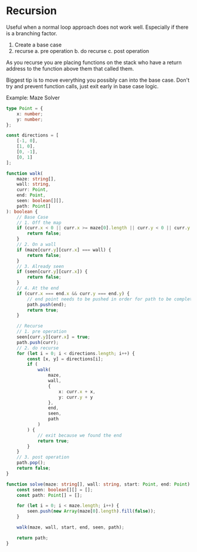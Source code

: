 # Recursion

Useful when a normal loop approach does not work well. Especially if there is a branching factor.

1. Create a base case
2. recurse
   a. pre operation
   b. do recurse
   c. post operation

As you recurse you are placing functions on the stack who have a return address to the function
above them that called them.

Biggest tip is to move everything you possibly can into the base case.
Don't try and prevent function calls, just exit early in base case logic.

Example: Maze Solver

```ts
type Point = {
	x: number;
	y: number;
};

const directions = [
	[-1, 0],
	[1, 0],
	[0, -1],
	[0, 1]
];

function walk(
	maze: string[],
	wall: string,
	curr: Point,
	end: Point,
	seen: boolean[][],
	path: Point[]
): boolean {
	// Base Case
	// 1. Off the map
	if (curr.x < 0 || curr.x >= maze[0].length || curr.y < 0 || curr.y >= maze.length) {
		return false;
	}
	// 2. On a wall
	if (maze[curr.y][curr.x] === wall) {
		return false;
	}
	// 3. Already seen
	if (seen[curr.y][curr.x]) {
		return false;
	}
	// 4. At the end
	if (curr.x === end.x && curr.y === end.y) {
		// end point needs to be pushed in order for path to be complete
		path.push(end);
		return true;
	}

	// Recurse
	// 1. pre operation
	seen[curr.y][curr.x] = true;
	path.push(curr);
	// 2. do recurse
	for (let i = 0; i < directions.length; i++) {
		const [x, y] = directions[i];
		if (
			walk(
				maze,
				wall,
				{
					x: curr.x + x,
					y: curr.y + y
				},
				end,
				seen,
				path
			)
		) {
			// exit because we found the end
			return true;
		}
	}
	// 3. post operation
	path.pop();
	return false;
}

function solve(maze: string[], wall: string, start: Point, end: Point): Point[] {
	const seen: boolean[][] = [];
	const path: Point[] = [];

	for (let i = 0; i < maze.length; i++) {
		seen.push(new Array(maze[0].length).fill(false));
	}

	walk(maze, wall, start, end, seen, path);

	return path;
}
```
